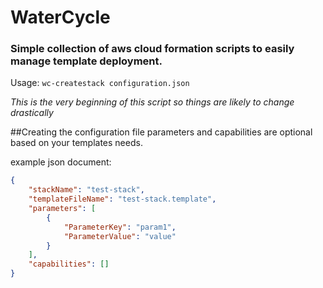 # WaterCycle

### Simple collection of aws cloud formation scripts to easily manage template deployment.

Usage: `wc-createstack configuration.json`

*This is the very beginning of this script so things are likely to change drastically* 


##Creating the configuration file
parameters and capabilities are optional based on your templates needs.

example json document:
```json
{
	"stackName": "test-stack",
	"templateFileName": "test-stack.template",
	"parameters": [
		{
			"ParameterKey": "param1",
			"ParameterValue": "value"
		}
	],
	"capabilities": []
}
```

